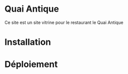 # Quai Antique
Ce site est un site vitrine pour le restaurant le Quai Antique

# Installation

# Déploiement